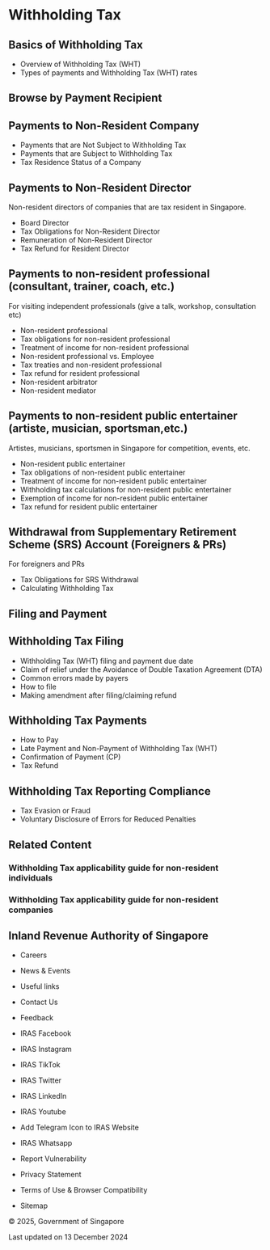 # Withholding Tax

<!-- image -->

## Basics of Withholding Tax

- Overview of Withholding Tax (WHT)
- Types of payments and Withholding Tax (WHT) rates

## Browse by Payment Recipient

<!-- image -->

## Payments to Non-Resident Company

- Payments that are Not Subject to Withholding Tax
- Payments that are Subject to Withholding Tax
- Tax Residence Status of a Company

<!-- image -->

## Payments to Non-Resident Director

Non-resident directors of companies that are tax resident in Singapore.

- Board Director
- Tax Obligations for Non-Resident Director
- Remuneration of Non-Resident Director
- Tax Refund for Resident Director

<!-- image -->

## Payments to non-resident professional (consultant, trainer, coach, etc.)

For visiting independent professionals (give a talk, workshop, consultation etc)

- Non-resident professional
- Tax obligations for non-resident professional
- Treatment of income for non-resident professional
- Non-resident professional vs. Employee
- Tax treaties and non-resident professional
- Tax refund for resident professional
- Non-resident arbitrator
- Non-resident mediator

<!-- image -->

## Payments to non-resident public entertainer (artiste, musician, sportsman,etc.)

Artistes, musicians, sportsmen in Singapore for competition, events, etc.

- Non-resident public entertainer
- Tax obligations of non-resident public entertainer
- Treatment of income for non-resident public entertainer
- Withholding tax calculations for non-resident public entertainer
- Exemption of income for non-resident public entertainer
- Tax refund for resident public entertainer

<!-- image -->

## Withdrawal from Supplementary Retirement Scheme (SRS) Account (Foreigners &amp; PRs)

For foreigners and PRs

- Tax Obligations for SRS Withdrawal
- Calculating Withholding Tax

## Filing and Payment

<!-- image -->

## Withholding Tax Filing

- Withholding Tax (WHT) filing and payment due date
- Claim of relief under the Avoidance of Double Taxation Agreement (DTA)
- Common errors made by payers
- How to file
- Making amendment after filing/claiming refund

<!-- image -->

## Withholding Tax Payments

- How to Pay
- Late Payment and Non-Payment of Withholding Tax (WHT)
- Confirmation of Payment (CP)
- Tax Refund

<!-- image -->

## Withholding Tax Reporting Compliance

- Tax Evasion or Fraud
- Voluntary Disclosure of Errors for Reduced Penalties

## Related Content

### Withholding Tax applicability guide for non-resident individuals

### Withholding Tax applicability guide for non-resident companies

## Inland Revenue Authority of Singapore

- Careers
- News &amp; Events
- Useful links

- Contact Us
- Feedback

- IRAS Facebook
- IRAS Instagram
- IRAS TikTok
- IRAS Twitter
- IRAS LinkedIn
- IRAS Youtube
- Add Telegram Icon to IRAS Website
- IRAS Whatsapp

- Report Vulnerability
- Privacy Statement
- Terms of Use &amp; Browser Compatibility
- Sitemap

© 2025, Government of Singapore

Last updated on 13 December 2024